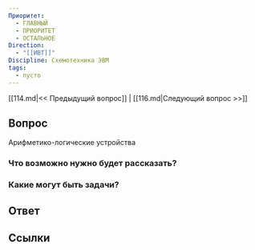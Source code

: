```yaml
---
Приоритет:
  - ГЛАВНЫЙ
  - ПРИОРИТЕТ
  - ОСТАЛЬНОЕ
Direction:
  - "[[ИВТ]]" 
Discipline: Схемотехника ЭВМ 
tags:
  - пусто
---
```

[[114.md|<< Предыдущий вопрос]] | [[116.md|Следующий вопрос >>]]
## Вопрос

Арифметико-логические устройства

### Что возможно нужно будет рассказать?

### Какие могут быть задачи?

## Ответ

## Ссылки

